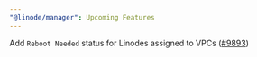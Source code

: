 ```yaml
---
"@linode/manager": Upcoming Features
---
```


Add `Reboot Needed` status for Linodes assigned to VPCs ([#9893](https://github.com/linode/manager/pull/9893))
